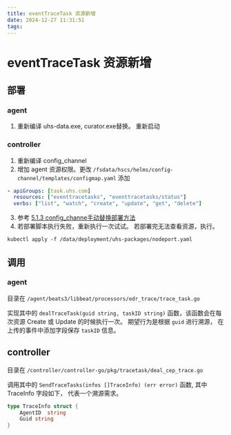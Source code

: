 ```yaml
---
title: eventTraceTask 资源新增
date: 2024-12-27 11:31:51
tags:
---
```

# eventTraceTask 资源新增

## 部署
### agent
1. 重新编译 uhs-data.exe, curator.exe替换。 重新启动
### controller 
1. 重新编译 config_channel 
2. 增加 agent 资源权限。更改 `/fsdata/hscs/helms/config-channel/templates/configmap.yaml`
添加
```yaml
- apiGroups: [task.uhs.com]
  resources: ["eventtracetasks", "eventtracetasks/status"]
  verbs: ["list", "watch", "create", "update", "get", "delete"]
```
3. 参考 [5.1.3 config_channe手动替换部署方法](https://10.100.8.145/pages/viewpage.action?pageId=39157957)
4. 若部署脚本执行失败，重新执行一次试试。 若部署完无法查看资源，执行。
```
kubectl apply -f /data/deployment/uhs-packages/nodeport.yaml
```

## 调用

### agent

目录在 `/agent/beats3/libbeat/processors/edr_trace/trace_task.go`

实现其中的 `dealTraceTask(guid string, taskID string)` 函数，该函数会在每次资源 Create 或 Update 的时候执行一次。 期望行为是根据 `guid` 进行溯源， 在上传的事件中添加字段保存 `taskID` 信息。

## controller

目录在 `/controller/controller-go/pkg/tracetask/deal_cep_trace.go`

调用其中的 `SendTraceTasks(infos []TraceInfo) (err error)` 函数, 其中 TraceInfo 字段如下， 代表一个溯源需求。
```go
type TraceInfo struct {
	AgentID  string
    Guid string
}
```